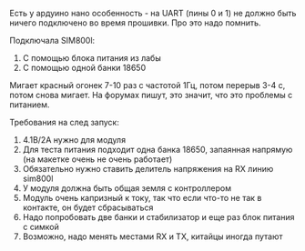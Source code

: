 Есть у ардуино нано особенность - на UART (пины 0 и 1) не должно быть ничего подключено во время прошивки. Про это надо помнить.

Подключала SIM800l:

1. С помощью блока питания из лабы
2. С помощью одной банки 18650

Мигает красный огонек 7-10 раз с частотой 1Гц, потом перерыв 3-4 с, потом снова мигает. На форумах пишут, это значит, что это проблемы с питанием.

Требования на след запуск: 

1. 4.1В/2А нужно для модуля
2. Для теста питания подходит одна банка 18650, запаянная напрямую (на макетке очень не очень работает)
3. Обязательно нужно ставить делитель напряжения на RX линию sim800l
4. У модуля должна быть общая земля с контроллером
5. Модуль очень капризный к току, так что если что-то не так в контакте, он будет сбрасываться
6. Надо попробовать две банки и стабилизатор и еще раз блок питания с симкой
7. Возможно, надо менять местами RX и TX, китайцы иногда путают
